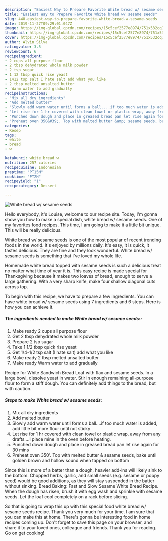 ```yaml
---
description: "Easiest Way to Prepare Favorite White bread w/ sesame seeds"
title: "Easiest Way to Prepare Favorite White bread w/ sesame seeds"
slug: 448-easiest-way-to-prepare-favorite-white-bread-w-sesame-seeds
date: 2019-11-27T09:29:01.047Z
image: https://img-global.cpcdn.com/recipes/15c5cef2577e8974/751x532cq70/white-bread-w-sesame-seeds-recipe-main-photo.jpg
thumbnail: https://img-global.cpcdn.com/recipes/15c5cef2577e8974/751x532cq70/white-bread-w-sesame-seeds-recipe-main-photo.jpg
cover: https://img-global.cpcdn.com/recipes/15c5cef2577e8974/751x532cq70/white-bread-w-sesame-seeds-recipe-main-photo.jpg
author: Alvin Silva
ratingvalue: 3.5
reviewcount: 6
recipeingredient:
- 2 cups all purpose flour
- 2 tbsp dehydrated whole milk powder
- 2 tsp sugar
- 1 12 tbsp quick rise yeast
- 1412 tsp salt I hate salt add what you like
- 2 tbsp melted unsalted butter
-  Warm water to add gradually
recipeinstructions:
- "Mix all dry ingredients"
- "Add melted butter"
- "Slowly add warm water until forms a ball....if too much water is added, add little bit more flour until not sticky"
- "Let rise for 1 hr covered with clean towel or plastic wrap, away from any drafts....I place mine in the oven before heating."
- "Punched down dough and place in greased bread pan let rise again for 30 mins"
- "Preheat oven 350&#39;. Top with melted butter &amp; sesame seeds, bake until golden brown and hollow sound when tapped on bottom"
categories:
- Resep
tags:
- white
- bread
- w

katakunci: white bread w
nutrition: 257 calories
recipecuisine: Indonesian
preptime: "PT15M"
cooktime: "PT2H"
recipeyield: "1"
recipecategory: Dessert

---
```



![White bread w/ sesame seeds](https://img-global.cpcdn.com/recipes/15c5cef2577e8974/751x532cq70/white-bread-w-sesame-seeds-recipe-main-photo.jpg)

Hello everybody, it's Louise, welcome to our recipe site. Today, I'm gonna show you how to make a special dish, white bread w/ sesame seeds. One of my favorites food recipes. This time, I am going to make it a little bit unique. This will be really delicious.

White bread w/ sesame seeds is one of the most popular of recent trending foods in the world. It's enjoyed by millions daily. It's easy, it is quick, it tastes delicious. They are fine and they look wonderful. White bread w/ sesame seeds is something that I've loved my whole life.

Homemade white bread topped with sesame seeds is such a delicious treat no matter what time of year it is. This easy recipe is made special for Thanksgiving because it makes two loaves of bread, enough to serve a large gathering. With a very sharp knife, make four shallow diagonal cuts across top.


To begin with this recipe, we have to prepare a few ingredients. You can have white bread w/ sesame seeds using 7 ingredients and 6 steps. Here is how you can achieve it.

##### The ingredients needed to make White bread w/ sesame seeds::

1. Make ready 2 cups all purpose flour
1. Get 2 tbsp dehydrated whole milk powder
1. Prepare 2 tsp sugar
1. Take 1 1/2 tbsp quick rise yeast
1. Get 1/4-1/2 tsp salt (I hate salt) add what you like
1. Make ready 2 tbsp melted unsalted butter
1. Make ready  Warm water to add gradually


Recipe for White Sandwich Bread Loaf with flax and sesame seeds. In a large bowl, dissolve yeast in water. Stir in enough remaining all-purpose flour to form a stiff dough. You can definitely add things to the bread, but with caution. 

##### Steps to make White bread w/ sesame seeds:

1. Mix all dry ingredients
1. Add melted butter
1. Slowly add warm water until forms a ball....if too much water is added, add little bit more flour until not sticky
1. Let rise for 1 hr covered with clean towel or plastic wrap, away from any drafts....I place mine in the oven before heating.
1. Punched down dough and place in greased bread pan let rise again for 30 mins
1. Preheat oven 350&#39;. Top with melted butter &amp; sesame seeds, bake until golden brown and hollow sound when tapped on bottom


Since this is more of a batter than a dough, heavier add-ins will likely sink to the bottom. Chopped herbs, garlic, and small seeds (e.g. sesame or poppy seed) would be good additions, as they will stay suspended in the batter without sinking. Bread Baking: Fast and Slow Sesame White Bread Recipe. When the dough has risen, brush it with egg wash and sprinkle with sesame seeds. Let the loaf cool completely on a rack before slicing. 

So that is going to wrap this up with this special food white bread w/ sesame seeds recipe. Thank you very much for your time. I am sure that you can make this at home. There's gonna be interesting food in home recipes coming up. Don't forget to save this page on your browser, and share it to your loved ones, colleague and friends. Thank you for reading. Go on get cooking!
